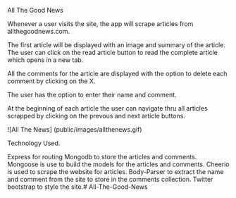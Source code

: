 All The Good News

Whenever a user visits the site, the app will scrape articles from allthegoodnews.com. 

The first article will be displayed with an image and summary of the article. The user can click on the read article button to read the complete article which opens in a new tab.

All the comments for the article are displayed with the option to delete each comment by clicking on the X.

The user has the option to enter their name and comment.

At the beginning of each article the user can navigate thru all articles scrapped by clicking on the prevous and next article buttons.

![All The News] (public/images/allthenews.gif)

Technology Used.

Express for routing
Mongodb to store the articles and comments.
Mongoose is use to build the models for the articles and comments.
Cheerio is used to scrape the website for articles.
Body-Parser to extract the name and comment from the site to store in the comments collection.
Twitter bootstrap to style the site.# All-The-Good-News
